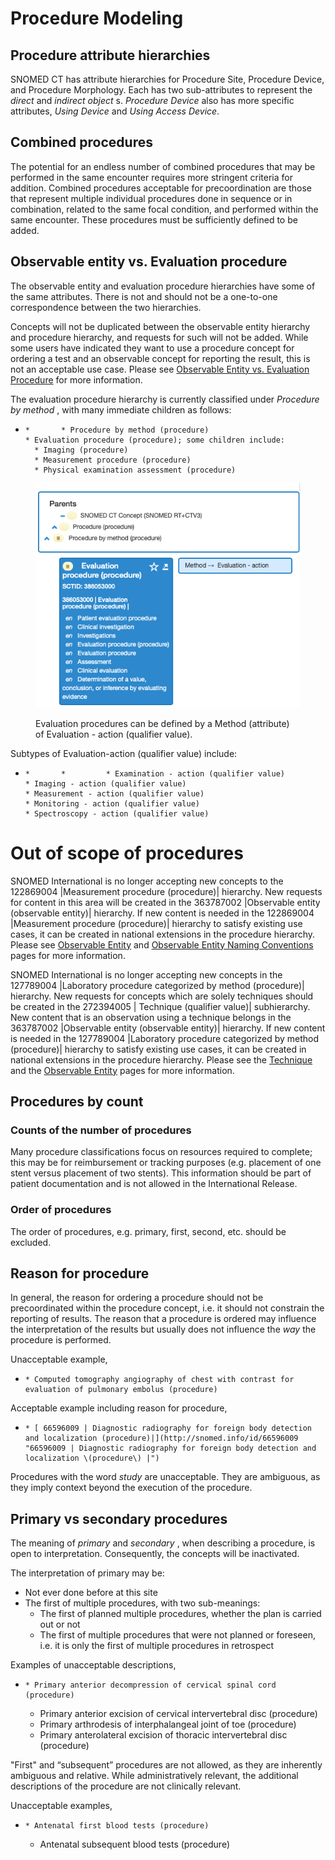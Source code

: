 # Procedure Modeling

## Procedure attribute hierarchies 

SNOMED CT has attribute hierarchies for Procedure Site, Procedure Device, and Procedure Morphology. Each has two sub-attributes to represent the _direct_ and _indirect object_ s.  _Procedure Device_ also has more specific attributes,  _Using Device_ and  _Using Access Device_.

## Combined procedures

The potential for an endless number of combined procedures that may be performed in the same encounter requires more stringent criteria for addition. Combined procedures acceptable for precoordination are those that represent multiple individual procedures done in sequence or in combination, related to the same focal condition, and performed within the same encounter. These procedures must be sufficiently defined to be added.

## Observable entity vs. Evaluation procedure

The observable entity and evaluation procedure hierarchies have some of the same attributes. There is not and should not be a one-to-one correspondence between the two hierarchies.

Concepts will not be duplicated between the observable entity hierarchy and procedure hierarchy, and requests for such will not be added. While some users have indicated they want to use a procedure concept for ordering a test and an observable concept for reporting the result, this is not an acceptable use case. Please see [Observable Entity vs. Evaluation Procedure](https://confluence.ihtsdotools.org/display/DOCEG/Observable+Entity) for more information. 

The evaluation procedure hierarchy is currently classified under  _Procedure by method_ , with many immediate children as follows:

  *     *       * Procedure by method (procedure)
        * Evaluation procedure (procedure); some children include:
          * Imaging (procedure)
          * Measurement procedure (procedure)
          * Physical examination assessment (procedure)

<figure><img src="images/174691284.png" alt="" title=""><figcaption><p>Evaluation procedures can be defined by a Method (attribute) of Evaluation - action (qualifier value).</p></figcaption></figure>

  

Subtypes of Evaluation-action (qualifier value) include: 

  *     *       *         * Examination - action (qualifier value)
        * Imaging - action (qualifier value)
        * Measurement - action (qualifier value)
        * Monitoring - action (qualifier value)
        * Spectroscopy - action (qualifier value)

# Out of scope of procedures

SNOMED International is no longer accepting new concepts to the 122869004 |Measurement procedure (procedure)| hierarchy. New requests for content in this area will be created in the 363787002 |Observable entity (observable entity)| hierarchy. If new content is needed in the 122869004 |Measurement procedure (procedure)| hierarchy to satisfy existing use cases, it can be created in national extensions in the procedure hierarchy. Please see [Observable Entity](https://confluence.ihtsdotools.org/display/WIPEG/Observable+Entity) and [Observable Entity Naming Conventions](https://confluence.ihtsdotools.org/display/WIPEG/Observable+Entity+Naming+Conventions) pages for more information. 

SNOMED International is no longer accepting new concepts in the 127789004 |Laboratory procedure categorized by method (procedure)| hierarchy. New requests for concepts which are solely techniques should be created in the 272394005 | Technique (qualifier value)| subhierarchy. New content that is an observation using a technique belongs in the 363787002 |Observable entity (observable entity)| hierarchy. If new content is needed in the 127789004 |Laboratory procedure categorized by method (procedure)| hierarchy to satisfy existing use cases, it can be created in national extensions in the procedure hierarchy. Please see the [Technique](https://confluence.ihtsdotools.org/display/DOCEG/Technique) and the [Observable Entity](https://confluence.ihtsdotools.org/pages/viewpage.action?pageId=174690597) pages for more information.

## Procedures by count

### Counts of the number of procedures

Many procedure classifications focus on resources required to complete; this may be for reimbursement or tracking purposes (e.g. placement of one stent versus placement of two stents). This information should be part of patient documentation and is not allowed in the International Release.

### Order of procedures

The order of procedures, e.g. primary, first, second, etc. should be excluded.

## Reason for procedure

In general, the reason for ordering a procedure should not be precoordinated within the procedure concept, i.e. it should not constrain the reporting of results. The reason that a procedure is ordered may influence the interpretation of the results but usually does not influence the _way_ the procedure is performed.

Unacceptable example,

  *     * Computed tomography angiography of chest with contrast for evaluation of pulmonary embolus (procedure)

Acceptable example including reason for procedure,

  *     * [ 66596009 | Diagnostic radiography for foreign body detection and localization (procedure)|](http://snomed.info/id/66596009 "66596009 | Diagnostic radiography for foreign body detection and localization \(procedure\) |")

Procedures with the word _study_ are unacceptable. They are ambiguous, as they imply context beyond the execution of the procedure.

## Primary vs secondary procedures

The meaning of  _primary_ and  _secondary_ , when describing a procedure, is open to interpretation. Consequently, the concepts will be inactivated.

The interpretation of primary may be:

  * Not ever done before at this site
  * The first of multiple procedures, with two sub-meanings:
    * The first of planned multiple procedures, whether the plan is carried out or not
    * The first of multiple procedures that were not planned or foreseen, i.e. it is only the first of multiple procedures in retrospect

Examples of unacceptable descriptions,

  *     * Primary anterior decompression of cervical spinal cord (procedure)
    * Primary anterior excision of cervical intervertebral disc (procedure)
    * Primary arthrodesis of interphalangeal joint of toe (procedure) 
    * Primary anterolateral excision of thoracic intervertebral disc (procedure)

"First" and “subsequent” procedures are not allowed, as they are inherently ambiguous and relative. While administratively relevant, the additional descriptions of the procedure are not clinically relevant. 

Unacceptable examples,

  *     * Antenatal first blood tests (procedure)
    * Antenatal subsequent blood tests (procedure)

